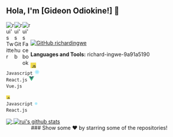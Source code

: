 ## Hola, I'm [Gideon Odiokine!] 👋
<a href="https://twitter.com/RichardIngwe?s=09">
  <img align="left" alt="rui's Twitter" width="22px" src="https://cdn.jsdelivr.net/npm/simple-icons@v3/icons/twitter.svg" />
</a>
<!-- <a href="https://linkedin.com/in/richard-ingwe-9a91a5190">
  <img align="left" alt="rui's Linkdein" width="22px" src="https://cdn.jsdelivr.net/npm/simple-icons@v3/icons/linkedin.svg" />
</a> -->
<a href="https://github.com/GideonOdiokine">
  <img align="left" alt="rui's Github" width="22px" src="https://cdn.jsdelivr.net/npm/simple-icons@v3/icons/github.svg" />
</a>

<a href="https://www.facebook.com/richard.ingwejr/">
  <img align="left" alt="rui's Facebook" width="22px" src="https://cdn.jsdelivr.net/npm/simple-icons@v3/icons/facebook.svg" />
</a>
<!-- <a href="https://behance.net/richardingwe">
  <img align="left" alt="rui's Behance" width="22px" src="https://cdn.jsdelivr.net/npm/simple-icons@v3/icons/behance.svg" />
</a> -->
<br/>
<br/>

[![GitHub richardingwe](https://img.shields.io/github/followers/GideonOdiokine?label=follow&style=social)](https://github.com/GideonOdiokine)
<!-- [![website](https://img.shields.io/badge/PortfolioWebsite-ruingwe.com-2648ff?style=flat-square&logo=google-chrome)](https://ruingwe.com/) -->

**Languages and Tools:**  richard-ingwe-9a91a5190

<code><img height="15" src="https://raw.githubusercontent.com/github/explore/80688e429a7d4ef2fca1e82350fe8e3517d3494d/topics/javascript/javascript.png"> Javascript</code>
<code><img height="15" src="https://raw.githubusercontent.com/github/explore/80688e429a7d4ef2fca1e82350fe8e3517d3494d/topics/react/react.png"> React.js</code>
<code><img height="15" src="https://raw.githubusercontent.com/github/explore/80688e429a7d4ef2fca1e82350fe8e3517d3494d/topics/vue/vue.png"> Vue.js</code>
<!-- <code><img height="15" src="https://raw.githubusercontent.com/github/explore/80688e429a7d4ef2fca1e82350fe8e3517d3494d/topics/flutter/flutter.png"> Flutter</code> -->
<!-- <code><img height="15" src="https://raw.githubusercontent.com/github/explore/80688e429a7d4ef2fca1e82350fe8e3517d3494d/topics/dart/dart.png"> Dart</code> -->
<!-- <code><img height="15" src="https://raw.githubusercontent.com/github/explore/80688e429a7d4ef2fca1e82350fe8e3517d3494d/topics/nodejs/nodejs.png"> Node.js</code>     -->
<code><img height="10" src="https://raw.githubusercontent.com/github/explore/80688e429a7d4ef2fca1e82350fe8e3517d3494d/topics/javascript/javascript.png"> Javascript</code>
<code><img height="10" src="https://raw.githubusercontent.com/github/explore/80688e429a7d4ef2fca1e82350fe8e3517d3494d/topics/react/react.png"> React.js</code>
<!-- <code><img height="10" src="https://raw.githubusercontent.com/github/explore/80688e429a7d4ef2fca1e82350fe8e3517d3494d/topics/vue/vue.png"> Vue.js</code> -->
<!-- <code><img height="10" src="https://raw.githubusercontent.com/github/explore/80688e429a7d4ef2fca1e82350fe8e3517d3494d/topics/flutter/flutter.png"> Flutter</code> -->
<!-- <code><img height="10" src="https://raw.githubusercontent.com/github/explore/80688e429a7d4ef2fca1e82350fe8e3517d3494d/topics/dart/dart.png"> Dart</code> -->
<!-- <code><img height="10" src="https://raw.githubusercontent.com/github/explore/80688e429a7d4ef2fca1e82350fe8e3517d3494d/topics/nodejs/nodejs.png"> Node.js</code>     -->

<a href="https://github.com/GideonOdiokine">
  <img align="center" src="https://github-readme-stats.vercel.app/api/top-langs/?username=richardingwe&theme=light&hide_langs_below=1" />
</a>
<a href="https://github.com/GideonOdiokine">
 <img align="center" src="https://github-readme-stats.vercel.app/api?username=richardingwe&show_icons=true&theme=light&line_height=27" alt="rui's github stats"/>
</a>
<div align="center">
### Show some ❤️ by starring some of the repositories!
</div>

